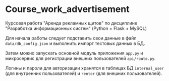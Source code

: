 # Course_work_advertisement
Курсовая работа "Аренда рекламных щитов" по дисциплине "Разработка информационных систем" (Python + Flask + MySQL)

Для начала работы следует подставить свои данные в файл `data/db_config.json` и выполнить импорт тестовых данных в БД.

Затем можно запускать основной модуль приложения `app.py` и микросервис для регистрации внешних пользователей `api/route.py`.

Логины и пароли для авторизации хранятся в таблицах БД `internal_user` (для внутренних пользователей) и `rentor` (для внешних пользователей).
